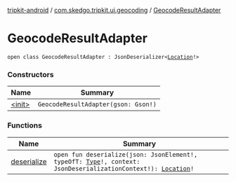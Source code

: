 [tripkit-android](../../index.md) / [com.skedgo.tripkit.ui.geocoding](../index.md) / [GeocodeResultAdapter](./index.md)

# GeocodeResultAdapter

`open class GeocodeResultAdapter : JsonDeserializer<`[`Location`](../../com.skedgo.tripkit.common.model/-location/index.md)`!>`

### Constructors

| Name | Summary |
|---|---|
| [&lt;init&gt;](-init-.md) | `GeocodeResultAdapter(gson: Gson!)` |

### Functions

| Name | Summary |
|---|---|
| [deserialize](deserialize.md) | `open fun deserialize(json: JsonElement!, typeOfT: `[`Type`](https://docs.oracle.com/javase/7/docs/api/java/lang/reflect/Type.html)`!, context: JsonDeserializationContext!): `[`Location`](../../com.skedgo.tripkit.common.model/-location/index.md)`!` |
